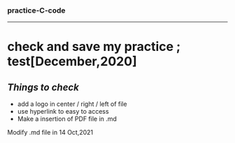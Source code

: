 ### practice-C-code
---
check and save my practice ; test[December,2020]
==

*Things to check*
--
- add a logo  in center / right / left of file
- use hyperlink to easy to access
- Make a insertion of PDF file in .md







Modify .md file in 14 Oct,2021
